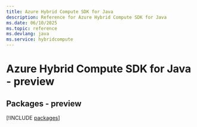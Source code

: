 ```yaml
---
title: Azure Hybrid Compute SDK for Java
description: Reference for Azure Hybrid Compute SDK for Java
ms.date: 06/10/2025
ms.topic: reference
ms.devlang: java
ms.service: hybridcompute
---
```

# Azure Hybrid Compute SDK for Java - preview
## Packages - preview
[!INCLUDE [packages](hybrid-compute-index.md)]